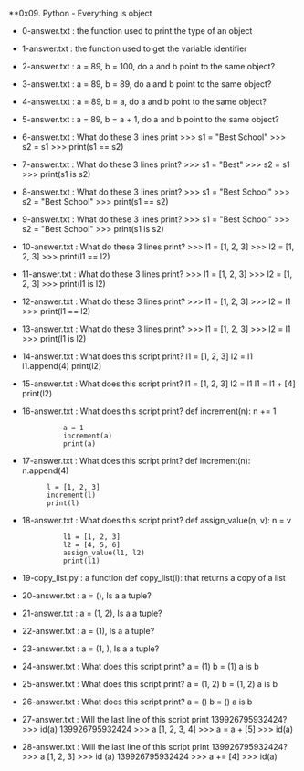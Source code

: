 **0x09. Python - Everything is object

* 0-answer.txt : the function used to print the type of an object
* 1-answer.txt : the function used to get the variable identifier
* 2-answer.txt : a = 89, b = 100, do a and b point to the same object?
* 3-answer.txt : a = 89, b = 89, do a and b point to the same object?
* 4-answer.txt : a = 89, b = a, do a and b point to the same object?
* 5-answer.txt : a = 89, b = a + 1, do a and b point to the same object?
* 6-answer.txt : What do these 3 lines print
				>>> s1 = "Best School"
				>>> s2 = s1
				>>> print(s1 == s2)
* 7-answer.txt : What do these 3 lines print?
				>>> s1 = "Best"
				>>> s2 = s1
				>>> print(s1 is s2)
* 8-answer.txt : What do these 3 lines print?
				>>> s1 = "Best School"
				>>> s2 = "Best School"
				>>> print(s1 == s2)
* 9-answer.txt : What do these 3 lines print?
				>>> s1 = "Best School"
				>>> s2 = "Best School"
				>>> print(s1 is s2)
* 10-answer.txt : What do these 3 lines print?
				>>> l1 = [1, 2, 3]
				>>> l2 = [1, 2, 3] 
				>>> print(l1 == l2)
* 11-answer.txt : What do these 3 lines print?
				>>> l1 = [1, 2, 3]
				>>> l2 = [1, 2, 3] 
				>>> print(l1 is l2)
* 12-answer.txt : What do these 3 lines print?
				>>> l1 = [1, 2, 3]
				>>> l2 = l1
				>>> print(l1 == l2)
* 13-answer.txt : What do these 3 lines print?
				>>> l1 = [1, 2, 3]
				>>> l2 = l1
				>>> print(l1 is l2)
* 14-answer.txt : What does this script print?
				l1 = [1, 2, 3]
				l2 = l1
				l1.append(4)
				print(l2)
* 15-answer.txt : What does this script print?
				l1 = [1, 2, 3]
				l2 = l1
				l1 = l1 + [4]
				print(l2)
* 16-answer.txt : What does this script print?
				def increment(n):
					n += 1

				a = 1
				increment(a)
				print(a)
* 17-answer.txt : What does this script print?
				def increment(n):
					n.append(4)
			
			l = [1, 2, 3]
			increment(l)
			print(l)
* 18-answer.txt :  What does this script print?
				def assign_value(n, v):
					n = v

				l1 = [1, 2, 3]
				l2 = [4, 5, 6]
				assign_value(l1, l2)
				print(l1)
* 19-copy_list.py : a function def copy_list(l): that returns a copy of a list
* 20-answer.txt : a = (), Is a a tuple?
* 21-answer.txt : a = (1, 2), Is a a tuple?
* 22-answer.txt : a = (1), Is a a tuple?
* 23-answer.txt : a = (1, ), Is a a tuple?
* 24-answer.txt : What does this script print?
				a = (1)
				b = (1)
				a is b
* 25-answer.txt : What does this script print?
				a = (1, 2)
				b = (1, 2)
				a is b
* 26-answer.txt : What does this script print?
				a = ()
				b = ()
				a is b
* 27-answer.txt : Will the last line of this script print 139926795932424?
				>>> id(a)
				139926795932424
				>>> a
				[1, 2, 3, 4]
				>>> a = a + [5]
				>>> id(a)
* 28-answer.txt : Will the last line of this script print 139926795932424?
				>>> a
				[1, 2, 3]
				>>> id (a)
				139926795932424
				>>> a += [4]
				>>> id(a)
